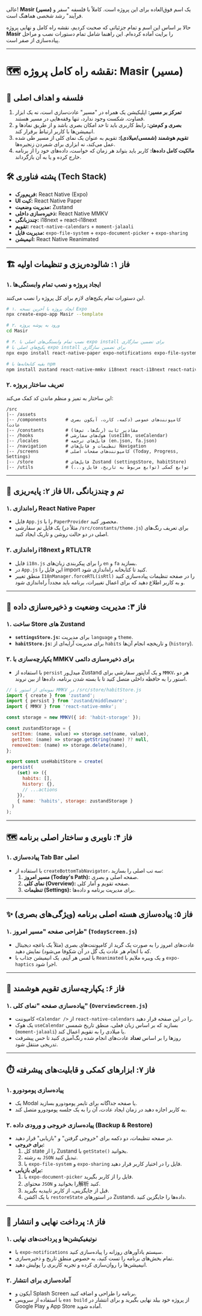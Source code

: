 عالی\! **Masir (مسیر)** یک اسم فوق‌العاده برای این پروژه است. کاملاً با فلسفه "سفر و فرآیند" رشد شخصی هماهنگ است.

حالا بر اساس این اسم و تمام جزئیاتی که صحبت کردیم، نقشه راه کامل و نهایی پروژه **Masir** را برایت آماده کرده‌ام. این راهنما شامل تمام دستورات نصب و مراحل پیاده‌سازی از صفر است.

-----

# 🗺️ نقشه راه کامل پروژه: Masir (مسیر)

## 🎯 فلسفه و اهداف اصلی

1.  **تمرکز بر مسیر:** اپلیکیشن یک همراه در "مسیر" عادت‌سازی است، نه یک ابزار قضاوت. شکست وجود ندارد، تنها وقفه‌هایی در مسیر هستند.
2.  **بصری و کم‌متن:** رابط کاربری باید تا حد امکان بصری باشد و از طریق نمادها و انیمیشن‌ها با کاربر ارتباط برقرار کند.
3.  **تقویم هوشمند (شمسی/میلادی):** تقویم به عنوان یک نمای کلی از مسیر طی شده عمل می‌کند، نه ابزاری برای شمردن زنجیره‌ها.
4.  **مالکیت کامل داده‌ها:** کاربر باید بتواند هر زمان که خواست، داده‌های خود را از برنامه خارج کرده و یا به آن بازگرداند.

## 🛠️ پشته فناوری (Tech Stack)

  * **فریم‌ورک:** React Native (Expo)
  * **UI کیت:** React Native Paper
  * **مدیریت وضعیت:** Zustand
  * **ذخیره‌سازی داخلی:** React Native MMKV
  * **چندزبانگی:** i18next + react-i18next
  * **تقویم:** `react-native-calendars` + `moment-jalaali`
  * **مدیریت فایل:** `expo-file-system` + `expo-document-picker` + `expo-sharing`
  * **انیمیشن:** React Native Reanimated

-----

## 🏗️ فاز ۱: شالوده‌ریزی و تنظیمات اولیه

### ۱. ایجاد پروژه و نصب تمام وابستگی‌ها

این دستورات تمام پکیج‌های لازم برای کل پروژه را نصب می‌کنند.

```bash
# ۱. ایجاد پروژه با آخرین نسخه Expo
npx create-expo-app Masir --template

# ۲. ورود به پوشه پروژه
cd Masir

# ۳. نصب تمام وابستگی‌های اصلی با expo install برای تضمین سازگاری
# پکیج‌های اصلی با expo install برای تضمین سازگاری
npx expo install react-native-paper expo-notifications expo-file-system expo-document-picker expo-sharing

# بقیه کتابخانه‌ها با npm
npm install zustand react-native-mmkv i18next react-i18next react-native-calendars moment-jalaali
```

### ۲. تعریف ساختار پروژه

این ساختار به تمیز و منظم ماندن کد کمک می‌کند:

```
/src
|-- /assets
|-- /components       # کامپوننت‌های عمومی (دکمه، کارت، آیکون بصری عادت)
|-- /constants        # مقادیر ثابت (رنگ‌ها، تم‌ها)
|-- /hooks            # هوک‌های سفارشی (useI18n, useCalendar)
|-- /locales          # فایل‌های ترجمه (en.json, fa.json)
|-- /navigation       # تنظیمات و فایل‌های Navigation
|-- /screens          # کامپوننت‌های صفحات اصلی (Today, Progress, Settings)
|-- /store            # فایل‌های Zustand (settingsStore, habitStore)
|-- /utils            # توابع کمکی (توابع مربوط به تاریخ، فایل و...)
```

-----

## 🎨 فاز ۲: پایه‌ریزی UI، تم و چندزبانگی

### ۱. راه‌اندازی React Native Paper

  - فایل `App.js` را با `PaperProvider` محصور کنید.
  - یک فایل تم سفارشی (مثلاً در `/src/constants/theme.js`) برای تعریف رنگ‌های اصلی در دو حالت روشن و تاریک ایجاد کنید.

### ۲. راه‌اندازی i18next و RTL/LTR

  - فایل `i18n.js` را برای پیکربندی زبان‌های `en` و `fa` بسازید.
  - در `App.js` این فایل را import کنید تا کتابخانه راه‌اندازی شود.
  - منطق تغییر `I18nManager.forceRTL(isRtl)` را در صفحه تنظیمات پیاده‌سازی کنید و به کاربر اطلاع دهید که برای اعمال تغییرات، برنامه باید مجدداً راه‌اندازی شود.

-----

## 🧠 فاز ۳: مدیریت وضعیت و ذخیره‌سازی داده

### ۱. ساخت Store های Zustand

  - **`settingsStore.js`:** برای مدیریت `language` و `theme`.
  - **`habitStore.js`:** برای مدیریت آرایه‌ای از `habits` و تاریخچه انجام آن‌ها (`history`).

### ۲. یکپارچه‌سازی با MMKV برای ذخیره‌سازی دائمی

  - با استفاده از `persist` میدل‌ور Zustand و یک آداپتور سفارشی برای `MMKV`، هر دو استور را به حافظه داخلی متصل کنید تا با بسته شدن برنامه، داده‌ها از بین نروند.

<!-- end list -->

```javascript
// نمونه‌ای از استور با MMKV در /src/store/habitStore.js
import { create } from 'zustand';
import { persist } from 'zustand/middleware';
import { MMKV } from 'react-native-mmkv';

const storage = new MMKV({ id: 'habit-storage' });

const zustandStorage = {
  setItem: (name, value) => storage.set(name, value),
  getItem: (name) => storage.getString(name) ?? null,
  removeItem: (name) => storage.delete(name),
};

export const useHabitStore = create(
  persist(
    (set) => ({
      habits: [],
      history: {},
      // ...actions
    }),
    { name: 'habits', storage: zustandStorage }
  )
);
```

-----

## 🗺️ فاز ۴: ناوبری و ساختار اصلی برنامه

### ۱. پیاده‌سازی Tab Bar اصلی

  - با استفاده از `createBottomTabNavigator`، سه تب اصلی را بسازید:
    1.  **مسیر امروز (Today's Path):** صفحه اصلی و بصری.
    2.  **نمای کلی (Overview):** صفحه تقویم و آمار کلی.
    3.  **تنظیمات (Settings):** برای مدیریت برنامه و داده‌ها.

-----

## ✨ فاز ۵: پیاده‌سازی هسته اصلی برنامه (ویژگی‌های بصری)

### ۱. طراحی صفحه "مسیر امروز" (`TodayScreen.js`)

  - عادت‌های امروز را به صورت یک گرید از کامپوننت‌های بصری (مثلاً یک باغچه دیجیتال که با انجام هر عادت یک گل در آن شکوفا می‌شود) نمایش دهید.
  - با لمس هر آیتم، یک انیمیشن جذاب با `Reanimated` و یک ویبره ملایم با `expo-haptics` اجرا شود.

-----

## 📅 فاز ۶: یکپارچه‌سازی تقویم هوشمند

### ۱. پیاده‌سازی صفحه "نمای کلی" (`OverviewScreen.js`)

  - کامپوننت `<Calendar />` از `react-native-calendars` را در این صفحه قرار دهید.
  - یک هوک `useCalendar` بسازید که بر اساس زبان فعلی، منطق تاریخ شمسی (`moment-jalaali`) یا میلادی را به تقویم اعمال کند.
  - روزها را بر اساس **تعداد** عادت‌های انجام شده رنگ‌آمیزی کنید تا حس پیشرفت تدریجی منتقل شود.

-----

## ⏱️ فاز ۷: ابزارهای کمکی و قابلیت‌های پیشرفته

### ۱. پیاده‌سازی پومودورو

  - یک Modal یا صفحه جداگانه برای تایمر پومودورو بسازید.
  - به کاربر اجازه دهید در زمان ایجاد عادت، آن را به یک جلسه پومودورو متصل کند.

### ۲. پیاده‌سازی خروجی و ورودی داده (Backup & Restore)

  - در صفحه تنظیمات، دو دکمه برای "خروجی گرفتن" و "بازیابی" قرار دهید.
  - **برای خروجی:**
    1.  کل state را از Zustand با `getState()` بخوانید.
    2.  به رشته `JSON` تبدیل کنید.
    3.  با `expo-file-system` و `expo-sharing` فایل را در اختیار کاربر قرار دهید.
  - **برای بازیابی:**
    1.  با `expo-document-picker` فایل را از کاربر بگیرید.
    2.  محتوای `JSON` را بخوانید و解析 کنید.
    3.  قبل از جایگزینی، از کاربر تاییدیه بگیرید.
    4.  با یک اکشن `restoreState` در استورهای Zustand، داده‌ها را جایگزین کنید.

-----

## 🚀 فاز ۸: پرداخت نهایی و انتشار

### ۱. نوتیفیکیشن‌ها و پرداخت‌های نهایی

  - با `expo-notifications` سیستم یادآورهای روزانه را پیاده‌سازی کنید.
  - تمام بخش‌های برنامه را تست کنید، به خصوص منطق تاریخ و ذخیره‌سازی.
  - انیمیشن‌ها را روان‌سازی کرده و تجربه کاربری را پولیش دهید.

### ۲. آماده‌سازی برای انتشار

  - آیکون و Splash Screen برنامه را طراحی و اضافه کنید.
  - با استفاده از سرویس `eas build` از پروژه خود بیلد نهایی بگیرید و برای انتشار در Google Play و App Store آماده شوید.